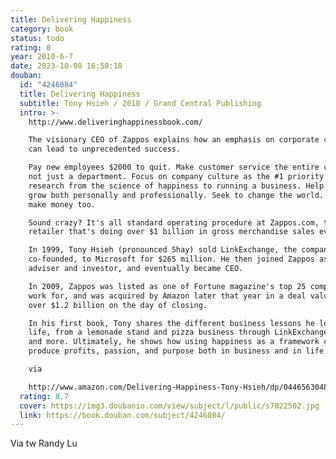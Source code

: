 ```yaml
---
title: Delivering Happiness
category: book
status: todo
rating: 0
year: 2010-6-7
date: 2023-10-08 16:50:18
douban:
  id: "4246084"
  title: Delivering Happiness
  subtitle: Tony Hsieh / 2010 / Grand Central Publishing
  intro: >-
    http://www.deliveringhappinessbook.com/

    The visionary CEO of Zappos explains how an emphasis on corporate culture
    can lead to unprecedented success.

    Pay new employees $2000 to quit. Make customer service the entire company,
    not just a department. Focus on company culture as the #1 priority. Apply
    research from the science of happiness to running a business. Help employees
    grow both personally and professionally. Seek to change the world. Oh, and
    make money too.

    Sound crazy? It's all standard operating procedure at Zappos.com, the online
    retailer that's doing over $1 billion in gross merchandise sales every year.

    In 1999, Tony Hsieh (pronounced Shay) sold LinkExchange, the company he
    co-founded, to Microsoft for $265 million. He then joined Zappos as an
    adviser and investor, and eventually became CEO.

    In 2009, Zappos was listed as one of Fortune magazine's top 25 companies to
    work for, and was acquired by Amazon later that year in a deal valued at
    over $1.2 billion on the day of closing.

    In his first book, Tony shares the different business lessons he learned in
    life, from a lemonade stand and pizza business through LinkExchange, Zappos,
    and more. Ultimately, he shows how using happiness as a framework can
    produce profits, passion, and purpose both in business and in life.

    via

    http://www.amazon.com/Delivering-Happiness-Tony-Hsieh/dp/0446563048
  rating: 8.7
  cover: https://img3.doubanio.com/view/subject/l/public/s7022502.jpg
  link: https://book.douban.com/subject/4246084/
---
```


Via tw Randy Lu 